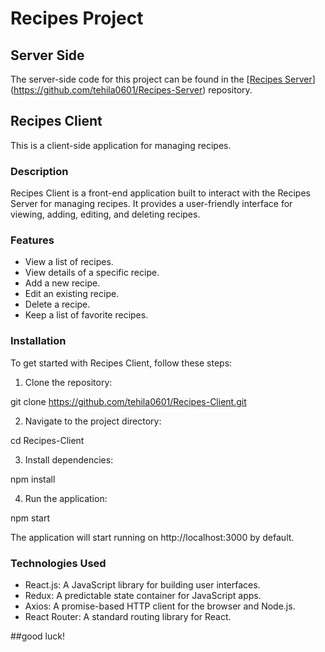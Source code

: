 # Recipes Project

## Server Side

The server-side code for this project can be found in the [[Recipes Server](https://github.com/tehila0601/Recipes-Server)](https://github.com/tehila0601/Recipes-Server) repository.

## Recipes Client

This is a client-side application for managing recipes.

### Description

Recipes Client is a front-end application built to interact with the Recipes Server for managing recipes. It provides a user-friendly interface for viewing, adding, editing, and deleting recipes.

### Features

- View a list of recipes.
- View details of a specific recipe.
- Add a new recipe.
- Edit an existing recipe.
- Delete a recipe.
- Keep a list of favorite recipes.

### Installation

To get started with Recipes Client, follow these steps:

1. Clone the repository:

  git clone https://github.com/tehila0601/Recipes-Client.git


2. Navigate to the project directory:

  cd Recipes-Client


3. Install dependencies:

  npm install


4. Run the application:

  npm start


The application will start running on http://localhost:3000 by default.

### Technologies Used

- React.js: A JavaScript library for building user interfaces.
- Redux: A predictable state container for JavaScript apps.
- Axios: A promise-based HTTP client for the browser and Node.js.
- React Router: A standard routing library for React.

##good luck!

  


